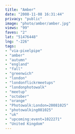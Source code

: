 ```yaml
---
title: "Amber"
date: "2008-11-08 16:31:44"
privacy: "public"
image: "photo/amber/amber.jpg"
views: "99"
faves: "2"
lat: "51476448"
lng: "-226"
tags:
- "via-pixelpipe"
- "amber"
- "autumn"
- "england"
- "fall"
- "greenwich"
- "london"
- "londonflickrmeetups"
- "londonphotowalk"
- "meetup"
- "october"
- "orange"
- "Photowalk:London=20081025"
- "photowalking081025"
- "uk"
- "upcoming:event=1022271"
- "United Kingdom"
---
```

<a href="/photos/2008/11/09/amber"></a>
